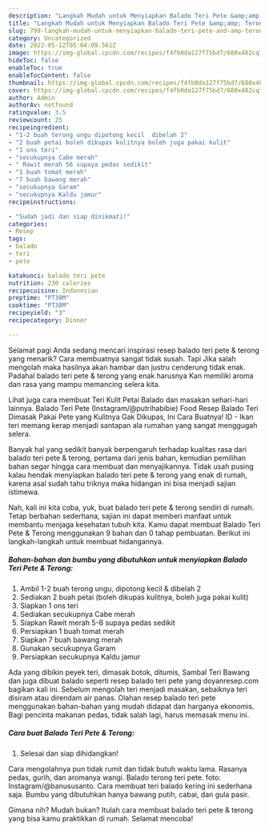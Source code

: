 ```yaml
---
description: "Langkah Mudah untuk Menyiapkan Balado Teri Pete &amp;amp; Terong Anti Gagal"
title: "Langkah Mudah untuk Menyiapkan Balado Teri Pete &amp;amp; Terong Anti Gagal"
slug: 799-langkah-mudah-untuk-menyiapkan-balado-teri-pete-and-amp-terong-anti-gagal
category: Uncategorized
date: 2022-05-12T05:04:09.561Z
image: https://img-global.cpcdn.com/recipes/f4fb0da127f75bd7/680x482cq70/balado-teri-pete-terong-foto-resep-utama.jpg
hideToc: false
enableToc: true
enableTocContent: false
thumbnail: https://img-global.cpcdn.com/recipes/f4fb0da127f75bd7/680x482cq70/balado-teri-pete-terong-foto-resep-utama.jpg
cover: https://img-global.cpcdn.com/recipes/f4fb0da127f75bd7/680x482cq70/balado-teri-pete-terong-foto-resep-utama.jpg
author: Admin
authorAv: notfound
ratingvalue: 3.5
reviewcount: 25
recipeingredient:
- "1-2 buah terong ungu dipotong kecil  dibelah 2"
- "2 buah petai boleh dikupas kulitnya boleh juga pakai kulit"
- "1 ons teri"
- "secukupnya Cabe merah"
- " Rawit merah 56 supaya pedas sedikit"
- "1 buah tomat merah"
- "7 buah bawang merah"
- "secukupnya Garam"
- "secukupnya Kaldu jamur"
recipeinstructions:

- "Sudah jadi dan siap dinikmati!"
categories:
- Resep
tags:
- balado
- teri
- pete

katakunci: balado teri pete 
nutrition: 230 calories
recipecuisine: Indonesian
preptime: "PT38M"
cooktime: "PT38M"
recipeyield: "3"
recipecategory: Dinner

---
```



Selamat pagi Anda sedang mencari inspirasi resep balado teri pete &amp; terong yang menarik? Cara membuatnya sangat tidak susah. Tapi Jika salah mengolah maka hasilnya akan hambar dan justru cenderung tidak enak. Padahal balado teri pete &amp; terong yang enak harusnya Kan memiliki aroma dan rasa yang mampu memancing selera kita.


Lihat juga cara membuat Teri Kulit Petai Balado dan masakan sehari-hari lainnya. Balado Teri Pete (Instagram/@putrihabibie) Food Resep Balado Teri Dimasak Pakai Pete yang Kulitnya Gak Dikupas, Ini Cara Buatnya! ID - Ikan teri memang kerap menjadi santapan ala rumahan yang sangat menggugah selera.

Banyak hal yang sedikit banyak berpengaruh terhadap kualitas rasa dari balado teri pete &amp; terong, pertama dari jenis bahan, kemudian pemilihan bahan segar hingga cara membuat dan menyajikannya. Tidak usah pusing kalau hendak menyiapkan balado teri pete &amp; terong yang enak di rumah, karena asal sudah tahu triknya maka hidangan ini bisa menjadi sajian istimewa.


Nah, kali ini kita coba, yuk, buat balado teri pete &amp; terong sendiri di rumah. Tetap berbahan sederhana, sajian ini dapat memberi manfaat untuk membantu menjaga kesehatan tubuh kita. Kamu dapat membuat Balado Teri Pete &amp; Terong menggunakan 9 bahan dan 0 tahap pembuatan. Berikut ini langkah-langkah untuk membuat hidangannya.

<!--inarticleads1-->

##### Bahan-bahan dan bumbu yang dibutuhkan untuk menyiapkan Balado Teri Pete &amp; Terong:

1. Ambil 1-2 buah terong ungu, dipotong kecil &amp; dibelah 2
1. Sediakan 2 buah petai (boleh dikupas kulitnya, boleh juga pakai kulit)
1. Siapkan 1 ons teri
1. Sediakan secukupnya Cabe merah
1. Siapkan  Rawit merah 5-6 supaya pedas sedikit
1. Persiapkan 1 buah tomat merah
1. Siapkan 7 buah bawang merah
1. Gunakan secukupnya Garam
1. Persiapkan secukupnya Kaldu jamur


Ada yang dibikin peyek teri, dimasak botok, ditumis, Sambal Teri Bawang dan juga dibuat balado seperti resep balado teri pete yang doyanresep.com bagikan kali ini. Sebelum mengolah teri menjadi masakan, sebaiknya teri disiram atau direndam air panas. Olahan resep balado teri pete menggunakan bahan-bahan yang mudah didapat dan harganya ekonomis. Bagi pencinta makanan pedas, tidak salah lagi, harus memasak menu ini. 

<!--inarticleads2-->

##### Cara buat Balado Teri Pete &amp; Terong:


1. Selesai dan siap dihidangkan!

Cara mengolahnya pun tidak rumit dan tidak butuh waktu lama. Rasanya pedas, gurih, dan aromanya wangi. Balado terong teri pete. foto: Instagram/@banususanto. Cara membuat teri balado kering ini sederhana saja. Bumbu yang dibutuhkan hanya bawang putih, cabai, dan gula pasir. 

Gimana nih? Mudah bukan? Itulah cara membuat balado teri pete &amp; terong yang bisa kamu praktikkan di rumah. Selamat mencoba!
